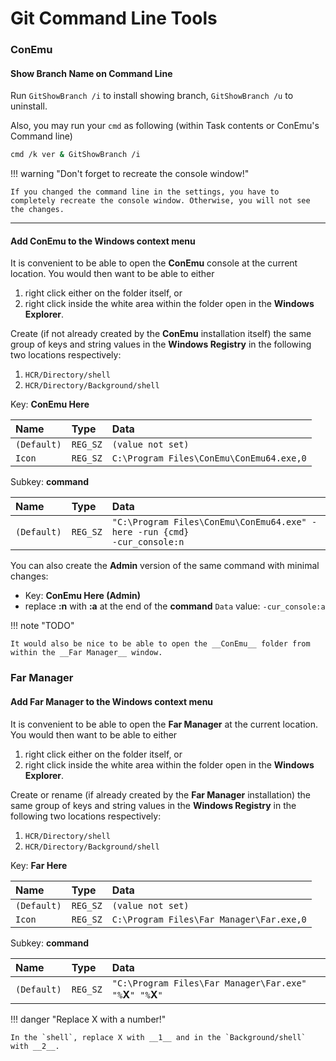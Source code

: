 # Git Command Line Tools

### ConEmu

#### Show Branch Name on Command Line

Run `GitShowBranch /i` to install showing branch, `GitShowBranch /u` to uninstall.

Also, you may run your `cmd` as following (within Task contents or ConEmu's Command line)

```bash
cmd /k ver & GitShowBranch /i
```

!!! warning "Don't forget to recreate the console window!"

    If you changed the command line in the settings, you have to completely recreate the console window. Otherwise, you will not see the changes.

---

#### Add ConEmu to the Windows context menu

It is convenient to be able to open the __ConEmu__ console at the current location. You would then want to be able to either

1. right click either on the folder itself, or 
2. right click inside the white area within the folder open in the __Windows Explorer__.

Create (if not already created by the __ConEmu__ installation itself) the same group of keys and string values in the __Windows Registry__ in the following two locations respectively:

1. `HCR/Directory/shell`
2. `HCR/Directory/Background/shell`

Key: __ConEmu Here__

| Name        | Type     | Data                                     |
| :---------- | :------- | :--------------------------------------- |
| `(Default)` | `REG_SZ` | `(value not set)`                        |
| `Icon`      | `REG_SZ` | `C:\Program Files\ConEmu\ConEmu64.exe,0` |

Subkey: __command__

| Name        | Type     | Data                                                                          |
| :---------- | :------- | :---------------------------------------------------------------------------- |
| `(Default)` | `REG_SZ` | `"C:\Program Files\ConEmu\ConEmu64.exe" -here -run {cmd}`<br>`-cur_console:n` |

You can also create the __Admin__ version of the same command with minimal changes:

* Key: __ConEmu Here (Admin)__
* replace __:n__ with __:a__ at the end of the __command__ `Data` value: `-cur_console:a`

!!! note "TODO"

    It would also be nice to be able to open the __ConEmu__ folder from within the __Far Manager__ window.

### Far Manager

#### Add Far Manager to the Windows context menu

It is convenient to be able to open the __Far Manager__ at the current location. You would then want to be able to either

1. right click either on the folder itself, or 
2. right click inside the white area within the folder open in the __Windows Explorer__.

Create or rename (if already created by the __Far Manager__ installation) the same group of keys and string values in the __Windows Registry__ in the following two locations respectively:

1. `HCR/Directory/shell`
2. `HCR/Directory/Background/shell`

Key: __Far Here__

| Name        | Type     | Data                                     |
| :---------- | :------- | :--------------------------------------- |
| `(Default)` | `REG_SZ` | `(value not set)`                        |
| `Icon`      | `REG_SZ` | `C:\Program Files\Far Manager\Far.exe,0` |

Subkey: __command__

| Name        | Type     | Data                                                             |
| :---------- | :------- | :--------------------------------------------------------------- |
| `(Default)` | `REG_SZ` | `"C:\Program Files\Far Manager\Far.exe"` `"%`__X__`" "%`__X__`"` |

!!! danger "Replace X with a number!"

    In the `shell`, replace X with __1__ and in the `Background/shell` with __2__.

